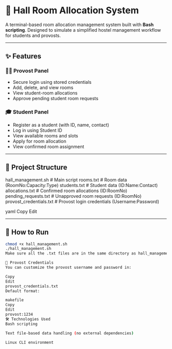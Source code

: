 # 🏨 Hall Room Allocation System

A terminal-based room allocation management system built with **Bash scripting**. Designed to simulate a simplified hostel management workflow for students and provosts.

---

## ✨ Features

### 🧑‍🏫 Provost Panel
- Secure login using stored credentials
- Add, delete, and view rooms
- View student-room allocations
- Approve pending student room requests

### 🎓 Student Panel
- Register as a student (with ID, name, contact)
- Log in using Student ID
- View available rooms and slots
- Apply for room allocation
- View confirmed room assignment

---

## 📁 Project Structure

hall_management.sh # Main script
rooms.txt # Room data (RoomNo:Capacity:Type)
students.txt # Student data (ID:Name:Contact)
allocations.txt # Confirmed room allocations (ID:RoomNo)
pending_requests.txt # Unapproved room requests (ID:RoomNo)
provost_credentials.txt # Provost login credentials (Username:Password)

yaml
Copy
Edit

---

## 🚀 How to Run

```bash
chmod +x hall_management.sh
./hall_management.sh
Make sure all the .txt files are in the same directory as hall_management.sh.

🔐 Provost Credentials
You can customize the provost username and password in:

Copy
Edit
provost_credentials.txt
Default format:

makefile
Copy
Edit
provost:1234
🛠️ Technologies Used
Bash scripting

Text file-based data handling (no external dependencies)

Linux CLI environment


